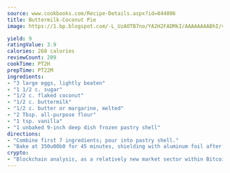 ```yaml
---
source: www.cookbooks.com/Recipe-Details.aspx?id=844006
title: Buttermilk-Coconut Pie
image: https://1.bp.blogspot.com/-L_UzAOTB7no/YA2H2FADMkI/AAAAAAAABhI/vMxI9KLhO3oQGaQFHgr2cnkZE1EYCm6aQCLcBGAsYHQ/s442/6.png

yield: 9
ratingValue: 3.9
calories: 268 calories
reviewCount: 209
cookTime: PT2H
prepTime: PT22M
ingredients:
- "3 large eggs, lightly beaten"
- "1 1/2 c. sugar"
- "1/2 c. flaked coconut"
- "1/2 c. buttermilk"
- "1/2 c. butter or margarine, melted"
- "2 Tbsp. all-purpose flour"
- "1 tsp. vanilla"
- "1 unbaked 9-inch deep dish frozen pastry shell"
directions:
- "Combine first 7 ingredients; pour into pastry shell."
- "Bake at 350u00b0 for 45 minutes, shielding with aluminum foil after 25 minutes."
crypto:
- "Blockchain analysis, as a relatively new market sector within Bitcoin, demonstrates the weakness of pseudonymity."
---
```

